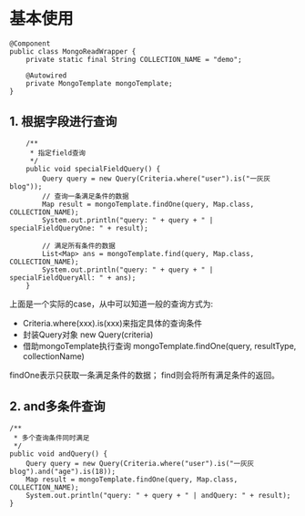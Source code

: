 # 基本使用
```
@Component
public class MongoReadWrapper {
    private static final String COLLECTION_NAME = "demo";

    @Autowired
    private MongoTemplate mongoTemplate;
}
```

## 1. 根据字段进行查询
```
    /**
     * 指定field查询
     */
    public void specialFieldQuery() {
        Query query = new Query(Criteria.where("user").is("一灰灰blog"));
        // 查询一条满足条件的数据
        Map result = mongoTemplate.findOne(query, Map.class, COLLECTION_NAME);
        System.out.println("query: " + query + " | specialFieldQueryOne: " + result);

        // 满足所有条件的数据
        List<Map> ans = mongoTemplate.find(query, Map.class, COLLECTION_NAME);
        System.out.println("query: " + query + " | specialFieldQueryAll: " + ans);
    }
```
上面是一个实际的case，从中可以知道一般的查询方式为:
- Criteria.where(xxx).is(xxx)来指定具体的查询条件
- 封装Query对象 new Query(criteria)
- 借助mongoTemplate执行查询 mongoTemplate.findOne(query, resultType, collectionName)

findOne表示只获取一条满足条件的数据；
find则会将所有满足条件的返回。

## 2. and多条件查询
```
/**
 * 多个查询条件同时满足
 */
public void andQuery() {
    Query query = new Query(Criteria.where("user").is("一灰灰blog").and("age").is(18));
    Map result = mongoTemplate.findOne(query, Map.class, COLLECTION_NAME);
    System.out.println("query: " + query + " | andQuery: " + result);
}
```